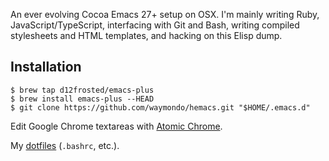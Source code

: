 An ever evolving Cocoa Emacs 27+ setup on OSX. I'm mainly writing
Ruby, JavaScript/TypeScript, interfacing with Git and Bash, writing
compiled stylesheets and HTML templates, and hacking on this Elisp
dump.

## Installation

```
$ brew tap d12frosted/emacs-plus
$ brew install emacs-plus --HEAD 
$ git clone https://github.com/waymondo/hemacs.git "$HOME/.emacs.d"
```

Edit Google Chrome textareas with [Atomic Chrome](https://chrome.google.com/webstore/detail/atomic-chrome/lhaoghhllmiaaagaffababmkdllgfcmc).

My [dotfiles](https://github.com/waymondo/dotfiles) (`.bashrc`, etc.).

